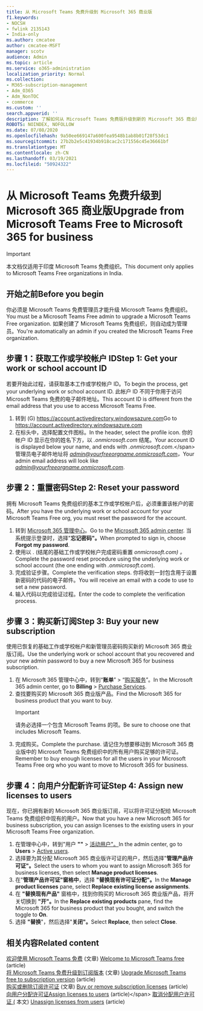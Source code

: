 ```yaml
---
title: 从 Microsoft Teams 免费升级到 Microsoft 365 商业版
f1.keywords:
- NOCSH
- fwlink 2135143
- India-only
ms.author: cmcatee
author: cmcatee-MSFT
manager: scotv
audience: Admin
ms.topic: article
ms.service: o365-administration
localization_priority: Normal
ms.collection:
- M365-subscription-management
- Adm_O365
- Adm_NonTOC
- commerce
ms.custom: ''
search.appverid: ''
description: 了解如何从 Microsoft Teams 免费版升级到新的 Microsoft 365 商业版订阅。
ROBOTS: NOINDEX, NOFOLLOW
ms.date: 07/08/2020
ms.openlocfilehash: 9a50ee669147a600fea9548b1ab8b01f28f53dc1
ms.sourcegitcommit: 27b2b2e5c41934b918cac2c171556c45e36661bf
ms.translationtype: MT
ms.contentlocale: zh-CN
ms.lasthandoff: 03/19/2021
ms.locfileid: "50924322"
---
```

# <a name="upgrade-from-microsoft-teams-free-to-microsoft-365-for-business"></a><span data-ttu-id="344c4-103">从 Microsoft Teams 免费升级到 Microsoft 365 商业版</span><span class="sxs-lookup"><span data-stu-id="344c4-103">Upgrade from Microsoft Teams Free to Microsoft 365 for business</span></span>

> [!IMPORTANT]
> <span data-ttu-id="344c4-104">本文档仅适用于印度 Microsoft Teams 免费组织。</span><span class="sxs-lookup"><span data-stu-id="344c4-104">This document only applies to Microsoft Teams Free organizations in India.</span></span>

## <a name="before-you-begin"></a><span data-ttu-id="344c4-105">开始之前</span><span class="sxs-lookup"><span data-stu-id="344c4-105">Before you begin</span></span>

<span data-ttu-id="344c4-106">你必须是 Microsoft Teams 免费管理员才能升级 Microsoft Teams 免费组织。</span><span class="sxs-lookup"><span data-stu-id="344c4-106">You must be a Microsoft Teams Free admin to upgrade a Microsoft Teams Free organization.</span></span> <span data-ttu-id="344c4-107">如果创建了 Microsoft Teams 免费组织，则自动成为管理员。</span><span class="sxs-lookup"><span data-stu-id="344c4-107">You're automatically an admin if you created the Microsoft Teams Free organization.</span></span>

## <a name="step-1-get-your-work-or-school-account-id"></a><span data-ttu-id="344c4-108">步骤 1：获取工作或学校帐户 ID</span><span class="sxs-lookup"><span data-stu-id="344c4-108">Step 1: Get your work or school account ID</span></span>

<span data-ttu-id="344c4-109">若要开始此过程，请获取基本工作或学校帐户 ID。</span><span class="sxs-lookup"><span data-stu-id="344c4-109">To begin the process, get your underlying work or school account ID.</span></span> <span data-ttu-id="344c4-110">此帐户 ID 不同于你用于访问 Microsoft Teams 免费的电子邮件地址。</span><span class="sxs-lookup"><span data-stu-id="344c4-110">This account ID is different from the email address that you use to access Microsoft Teams Free.</span></span>

1. <span data-ttu-id="344c4-111">转到 (G) <a href="https://go.microsoft.com/fwlink/p/?linkid=2134797" target="_blank">https://account.activedirectory.windowsazure.com</a></span><span class="sxs-lookup"><span data-stu-id="344c4-111">Go to <a href="https://go.microsoft.com/fwlink/p/?linkid=2134797" target="_blank">https://account.activedirectory.windowsazure.com</a></span></span>
2. <span data-ttu-id="344c4-112">在标头中，选择配置文件图标。</span><span class="sxs-lookup"><span data-stu-id="344c4-112">In the header, select the profile icon.</span></span> <span data-ttu-id="344c4-113">你的帐户 ID 显示在你的姓名下方，以 *.onmicrosoft.com* 结尾。</span><span class="sxs-lookup"><span data-stu-id="344c4-113">Your account ID is displayed below your name, and ends with *.onmicrosoft.com*.\</span></span>
    <span data-ttu-id="344c4-114">管理员电子邮件地址将 *admin@yourfreeorgname.onmicrosoft.com。*</span><span class="sxs-lookup"><span data-stu-id="344c4-114">Your admin email address will look like *admin@yourfreeorgname.onmicrosoft.com*.</span></span>

## <a name="step-2-reset-your-password"></a><span data-ttu-id="344c4-115">步骤 2：重置密码</span><span class="sxs-lookup"><span data-stu-id="344c4-115">Step 2: Reset your password</span></span>

<span data-ttu-id="344c4-116">拥有 Microsoft Teams 免费组织的基本工作或学校帐户后，必须重置该帐户的密码。</span><span class="sxs-lookup"><span data-stu-id="344c4-116">After you have the underlying work or school account for your Microsoft Teams Free org, you must reset the password for the account.</span></span>

1. <span data-ttu-id="344c4-117">转到 <a href="https://go.microsoft.com/fwlink/p/?linkid=2024339" target="_blank">Microsoft 365 管理中心</a>。</span><span class="sxs-lookup"><span data-stu-id="344c4-117">Go to the <a href="https://go.microsoft.com/fwlink/p/?linkid=2024339" target="_blank">Microsoft 365 admin center</a>.</span></span> <span data-ttu-id="344c4-118">当系统提示登录时，选择"**忘记密码"。**</span><span class="sxs-lookup"><span data-stu-id="344c4-118">When prompted to sign in, choose **Forgot my password**.</span></span>
2. <span data-ttu-id="344c4-119">使用以 . (结尾的基础工作或学校帐户完成密码重置 *onmicrosoft.com) 。*</span><span class="sxs-lookup"><span data-stu-id="344c4-119">Complete the password reset procedure using the underlying work or school account (the one ending with *.onmicrosoft.com*).</span></span>
3. <span data-ttu-id="344c4-120">完成验证步骤。</span><span class="sxs-lookup"><span data-stu-id="344c4-120">Complete the verification steps.</span></span> <span data-ttu-id="344c4-121">你将收到一封包含用于设置新密码的代码的电子邮件。</span><span class="sxs-lookup"><span data-stu-id="344c4-121">You will receive an email with a code to use to set a new password.</span></span>
4. <span data-ttu-id="344c4-122">输入代码以完成验证过程。</span><span class="sxs-lookup"><span data-stu-id="344c4-122">Enter the code to complete the verification process.</span></span>

## <a name="step-3-buy-your-new-subscription"></a><span data-ttu-id="344c4-123">步骤 3：购买新订阅</span><span class="sxs-lookup"><span data-stu-id="344c4-123">Step 3: Buy your new subscription</span></span>

<span data-ttu-id="344c4-124">使用已恢复的基础工作或学校帐户和新管理员密码购买新的 Microsoft 365 商业版订阅。</span><span class="sxs-lookup"><span data-stu-id="344c4-124">Use the underlying work or school account that you recovered and your new admin password to buy a new Microsoft 365 for business subscription.</span></span>

1. <span data-ttu-id="344c4-125">在 Microsoft 365 管理中心中，转到“**账单**” > “<a href="https://go.microsoft.com/fwlink/p/?linkid=868433" target="_blank">购买服务</a>”。</span><span class="sxs-lookup"><span data-stu-id="344c4-125">In the Microsoft 365 admin center, go to **Billing** > <a href="https://go.microsoft.com/fwlink/p/?linkid=868433" target="_blank">Purchase Services</a>.</span></span>
2. <span data-ttu-id="344c4-126">查找要购买的 Microsoft 365 商业版产品。</span><span class="sxs-lookup"><span data-stu-id="344c4-126">Find the Microsoft 365 for business product that you want to buy.</span></span>
    > [!IMPORTANT]
    > <span data-ttu-id="344c4-127">请务必选择一个包含 Microsoft Teams 的项。</span><span class="sxs-lookup"><span data-stu-id="344c4-127">Be sure to choose one that includes Microsoft Teams.</span></span>
3. <span data-ttu-id="344c4-128">完成购买。</span><span class="sxs-lookup"><span data-stu-id="344c4-128">Complete the purchase.</span></span> <span data-ttu-id="344c4-129">请记住为想要移动到 Microsoft 365 商业版中的 Microsoft Teams 免费组织中的所有用户购买足够的许可证。</span><span class="sxs-lookup"><span data-stu-id="344c4-129">Remember to buy enough licenses for all the users in your Microsoft Teams Free org who you want to move to Microsoft 365 for business.</span></span>

## <a name="step-4-assign-new-licenses-to-users"></a><span data-ttu-id="344c4-130">步骤 4：向用户分配新许可证</span><span class="sxs-lookup"><span data-stu-id="344c4-130">Step 4: Assign new licenses to users</span></span>

<span data-ttu-id="344c4-131">现在，你已拥有新的 Microsoft 365 商业版订阅，可以将许可证分配给 Microsoft Teams 免费组织中现有的用户。</span><span class="sxs-lookup"><span data-stu-id="344c4-131">Now that you have a new Microsoft 365 for business subscription, you can assign licenses to the existing users in your Microsoft Teams Free organization.</span></span>

1. <span data-ttu-id="344c4-132">在管理中心中，转到"用户 **""**  >  <a href="https://go.microsoft.com/fwlink/p/?linkid=834822" target="_blank">活动用户"。</a></span><span class="sxs-lookup"><span data-stu-id="344c4-132">In the admin center, go to **Users** > <a href="https://go.microsoft.com/fwlink/p/?linkid=834822" target="_blank">Active users</a>.</span></span>
2. <span data-ttu-id="344c4-133">选择要为其分配 Microsoft 365 商业版许可证的用户，然后选择"**管理产品许可证"。**</span><span class="sxs-lookup"><span data-stu-id="344c4-133">Select the users to whom you want to assign Microsoft 365 for business licenses, then select **Manage product licenses**.</span></span>
3. <span data-ttu-id="344c4-134">在"**管理产品许可证"窗格中**，选择 **"替换现有许可证分配"。**</span><span class="sxs-lookup"><span data-stu-id="344c4-134">In the **Manage product licenses** pane, select **Replace existing license assignments**.</span></span>
4. <span data-ttu-id="344c4-135">在 **"替换现有产品"** 窗格中，找到你购买的 Microsoft 365 商业版产品，将开关切换到 **"开"。**</span><span class="sxs-lookup"><span data-stu-id="344c4-135">In the **Replace existing products** pane, find the Microsoft 365 for business product that you bought, and switch the toggle to **On**.</span></span>
5. <span data-ttu-id="344c4-136">选择 **"替换**"，然后选择"**关闭"。**</span><span class="sxs-lookup"><span data-stu-id="344c4-136">Select **Replace**, then select **Close**.</span></span>

## <a name="related-content"></a><span data-ttu-id="344c4-137">相关内容</span><span class="sxs-lookup"><span data-stu-id="344c4-137">Related content</span></span>

<span data-ttu-id="344c4-138">[欢迎使用 Microsoft Teams 免费](https://support.microsoft.com/office/6d79a648-6913-4696-9237-ed13de64ae3c) (文章) </span><span class="sxs-lookup"><span data-stu-id="344c4-138">[Welcome to Microsoft Teams free](https://support.microsoft.com/office/6d79a648-6913-4696-9237-ed13de64ae3c) (article)</span></span>\
<span data-ttu-id="344c4-139">[将 Microsoft Teams 免费升级到订阅版本](/microsoftteams/upgrade-freemium) (文章) </span><span class="sxs-lookup"><span data-stu-id="344c4-139">[Upgrade Microsoft Teams free to subscription version](/microsoftteams/upgrade-freemium) (article)</span></span>\
<span data-ttu-id="344c4-140">[购买或删除订阅许可证](../licenses/buy-licenses.md) (文章) </span><span class="sxs-lookup"><span data-stu-id="344c4-140">[Buy or remove subscription licenses](../licenses/buy-licenses.md) (article)</span></span>\
<span data-ttu-id="344c4-141">[向用户分配许可证](../../admin/manage/assign-licenses-to-users.md)</span><span class="sxs-lookup"><span data-stu-id="344c4-141">[Assign licenses to users](../../admin/manage/assign-licenses-to-users.md) (article)\</span></span>
<span data-ttu-id="344c4-142">[取消分配用户许可证 (](../../admin/manage/remove-licenses-from-users.md) 本文) </span><span class="sxs-lookup"><span data-stu-id="344c4-142">[Unassign licenses from users](../../admin/manage/remove-licenses-from-users.md) (article)</span></span>